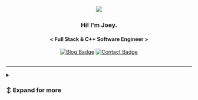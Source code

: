 
<div id="header" align="center">
  <img src="https://i.imgur.com/JmWKFzo.png"/>
</div>
<div id="header" align="center">
  <h3>Hi! I'm Joey.</h3>
  <h4>< Full Stack & C++ Software Engineer ></h4>
</div>
<div id="badges" align="center">
  <!--<a href="https://joeeey.com"><img src="https://img.shields.io/badge/website-black?logo=react&style=for-the-badge&logoColor=white" alt="Website Badge"/></a>-->
  <a href="https://joeeey.com/blog"><img src="https://img.shields.io/badge/blog-black?logo=rss&style=for-the-badge&logoColor=white" alt="Blog Badge"/></a>
  <a href="https://joeeey.com/contact"><img src="https://img.shields.io/badge/contact-black?logo=mail.ru&style=for-the-badge&logoColor=white" alt="Contact Badge"/></a>
</div>

<br/>

---

<!-- Outer collapsible section -->
<details>
  <summary><h3>↕️ Expand for more</h3></summary>

<!-- Inner 'About Me' section -->
<details>
  <summary><h4>:man_technologist: About Me</h4></summary>

- :telescope: I'm currently employed full-time as a C++ Software Engineer.

- :heart: In my free time I am building a project using Flask (coming soon).

</details>

<!-- Inner 'Projects' section -->
<details>
  <summary><h4>:gear: Projects</h4></summary>
  
  <img src="https://github-readme-stats.vercel.app/api?username=itsmejoeeey" alt="Joey's Github statistics" />
  
  <br>

[View a list of my projects...](https://joeeey.com/projects/)

</details>
  
<!-- Inner 'Languages and Tools' section -->
<details>
  <summary><h4>:hammer_and_wrench: Languages and Tools</h4></summary>
  <a href="https://isocpp.org/">
    <img src="https://github.com/devicons/devicon/blob/master/icons/cplusplus/cplusplus-original.svg" title="C++" alt="C++" width="36" height="36"/>
  </a>
  
  <h5>Full Stack:</h5>
  <table>
    <tr>
      <th>Category</th>
      <th>Technologies</th>
    </tr>
    <tr>
      <td>Frameworks</td>
      <td>
        <a href="https://www.gatsbyjs.com/">
          <img src="https://github.com/devicons/devicon/blob/master/icons/gatsby/gatsby-original.svg" title="Gatsby" alt="Gatsby" width="36" height="36"/>
        </a>
        <a href="https://nextjs.org/">
          <img src="https://github.com/devicons/devicon/blob/master/icons/nextjs/nextjs-original.svg" title="Next.js" alt="Next.js" width="36" height="36"/>
        </a>
      </td>
    </tr>
    <tr>
      <td>Core</td>
      <td>
        <a href="https://www.ecma-international.org/publications-and-standards/standards/ecma-262/">
          <img src="https://github.com/devicons/devicon/blob/master/icons/javascript/javascript-original.svg" title="Javascript" alt="Javascript" width="36" height="36"/>
        </a>
        <a href="https://nodejs.org/">
          <img src="https://github.com/devicons/devicon/blob/master/icons/nodejs/nodejs-original.svg" title="NodeJS" alt="NodeJS" width="36" height="36"/>
        </a>
        <a href="https://reactjs.org/">
          <img src="https://github.com/devicons/devicon/blob/master/icons/react/react-original.svg" title="React" alt="React" width="36" height="36"/>
        </a>
        <a href="https://www.python.org/">
          <img src="https://github.com/devicons/devicon/blob/master/icons/python/python-original.svg" title="Python" alt="Python" width="36" height="36"/>
        </a>
      </td>
    </tr>
    <tr>
      <td>Cloud</td>
      <td>
        <a href="https://aws.amazon.com/">
          <img src="https://github.com/devicons/devicon/blob/master/icons/amazonwebservices/amazonwebservices-original.svg" title="Amazon Web Services" alt="Amazon Web Services" width="36" height="36"/>
        </a>
        <a href="https://www.cloudflare.com/">
          <img src="https://github.com/devicons/devicon/blob/develop/icons/cloudflare/cloudflare-original.svg" title="Cloudflare" alt="Cloudflare" width="36" height="36"/>
        </a>
      </td>
    </tr>
    <tr>
      <td>DevOps</td>
      <td>
        <a href="https://www.docker.com/">
          <img src="https://github.com/devicons/devicon/blob/master/icons/docker/docker-original.svg" title="Docker" alt="Docker" width="36" height="36"/>
        </a>
      </td>
    </tr>
    <tr>
      <td>Misc</td>
      <td>
        <a href="https://www.linuxfoundation.org/">
          <img src="https://github.com/devicons/devicon/blob/master/icons/linux/linux-original.svg" title="Linux" alt="Linux" width="36" height="36"/>
        </a>
      </td>
    </tr>
  </table>
</details>

<!-- Inner 'Latest posts' section -->
<details>
  <summary><h4>:writing_hand: Latest posts</h4></summary>

<!-- BLOG-POST-LIST:START -->
- [VirtualBox Raw Disk Access &amp; Booting from Real Partitions](https://joeeey.com/blog/virtualbox-raw-disk-access-booting/)
- [Rootless Docker: Avoiding Common Caveats](https://joeeey.com/blog/rootless-docker-avoiding-common-caveats/)
- [Reviving Android Auto for Phone Screens &lpar;Post-Google Shutdown&rpar;](https://joeeey.com/blog/reviving-android-auto-for-phone-screens/)
- [Declutter your Gmail inbox with Python: A Step-by-Step Guide](https://joeeey.com/blog/declutter-gmail-inbox-with-python-guide/)
- [Self-hosting SSO with Traefik &lpar;Part 2&rpar;: OAuth2 Proxy](https://joeeey.com/blog/selfhosting-sso-with-traefik-oauth2-proxy-part-2/)
<!-- BLOG-POST-LIST:END -->

[View more...](https://joeeey.com/blog/)
  
</details>
</details>
